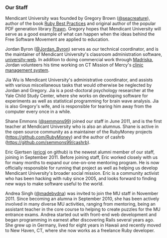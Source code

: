 ### Our Staff

Mendicant University was founded by Gregory Brown ([@seacreature](http://twitter.com/seacreature)), author of the book [Ruby Best Practices](http://rubybestpractices.com) and original author of the popular PDF generation library [Prawn](http://prawn.majesticseacreature.com).  Gregory hopes that Mendicant University will serve as a good example of what can happen when the ideas behind the Free Software Movement are applied to education.

Jordan Byron ([@Jordan_Byron](http://twitter.com/jordan_byron)) serves as our technical coordinator, and is the maintainer of Mendicant University's classroom administration software, [university-web](https://github.com/mendicant-university/university-web). In addition to doing commercial work through [Madriska](http://madriska.com), Jordan volunteers his time working on CT Mission of Mercy's [clinic management system](https://github.com/jordanbyron/mission_of_mercy).

Jia Wu is Mendicant University's administrative coordinator, and assists with various miscellaneous tasks that would otherwise be neglected by Jordan and Gregory.  Jia is a post-doctoral psychology researcher at the Yale Child Study Center, where she works on developing software for experiments as well as statistical programming for brain wave analysis.  Jia is also Gregory's wife, and is responsible for tearing him away from the computer every once in a while.

Shane Emmons ([@semmons99](http://twitter.com/semmons99)) joined our staff in June 2011, and is the first teacher at Mendicant University who is also an alumnus. Shane is active in the open source community as a maintainer of the RubyMoney projects (<https://github.com/RubyMoney>) and the author of cashrb (<https://github.com/semmons99/cashrb>).

Eric Gjertsen ([ericgj](https://github.com/ericgj) on github) is the
newest alumni member of our staff, joining in September 2011. Before
joining staff, Eric worked closely with us for many months to expand our one-on-one mentoring program. He is now officially responsible for
running that project as well as helping us develop Mendicant University's broader social mission. Eric is a community activist who has been hacking with ruby since 2005, and looks forward to finding new ways to make software useful to the world.

Andrea Singh ([@madebydna](http://twitter.com/madebydna)) was invited to join
the MU staff in November 2011. Since becoming an alumna in September 2010, she
has been actively involved in many diverse MU activities, ranging from
mentoring, being an assistant teacher in the core course to helping to create
puzzles for the MU entrance exams. Andrea started out with front-end web
development and began programming in earnest after discovering Rails several
years ago. She grew up in Germany, lived for eight years in Hawaii and recently
moved to New Haven, CT, where she now works as a freelance Ruby developer.
